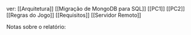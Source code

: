 ver:
	[[Arquitetura]]
	[[Migração de MongoDB para SQL]]
	[[PC1]]
	[[PC2]]
	[[Regras do Jogo]]
	[[Requisitos]]
	[[Servidor Remoto]]

Notas sobre o relatório:
